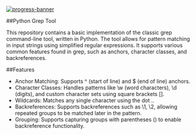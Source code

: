 [![progress-banner](https://backend.codecrafters.io/progress/grep/19cfe16b-b5fa-4d9b-96bc-f188ecb7e639)](https://app.codecrafters.io/users/codecrafters-bot?r=2qF)

##Python Grep Tool

This repository contains a basic implementation of the classic grep command-line tool, written in Python. The tool allows for pattern matching in input strings using simplified regular expressions. It supports various common features found in grep, such as anchors, character classes, and backreferences.

##Features

* Anchor Matching: Supports ^ (start of line) and $ (end of line) anchors.
* Character Classes: Handles patterns like \w (word characters), \d (digits), and custom character sets using square brackets [].
* Wildcards: Matches any single character using the dot ..
* Backreferences: Supports backreferences such as \1, \2, allowing repeated groups to be matched later in the pattern.
* Grouping: Supports capturing groups with parentheses () to enable backreference functionality.

